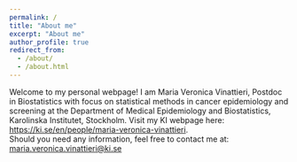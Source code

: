 ```yaml
---
permalink: /
title: "About me"
excerpt: "About me"
author_profile: true
redirect_from: 
  - /about/
  - /about.html
---
```


Welcome to my personal webpage! I am Maria Veronica Vinattieri, Postdoc in Biostatistics with focus on statistical methods in cancer epidemiology and screening at the Department of Medical Epidemiology and Biostatistics, Karolinska Institutet, Stockholm. Visit my KI webpage here: <https://ki.se/en/people/maria-veronica-vinattieri>.  
Should you need any information, feel free to contact me at: <maria.veronica.vinattieri@ki.se>


